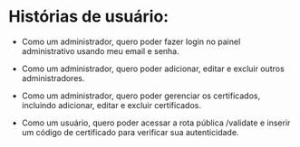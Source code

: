 # Histórias de usuário:

- Como um administrador, quero poder fazer login no painel administrativo usando meu email e senha.

- Como um administrador, quero poder adicionar, editar e excluir outros administradores.

- Como um administrador, quero poder gerenciar os certificados, incluindo adicionar, editar e excluir certificados.

- Como um usuário, quero poder acessar a rota pública /validate e inserir um código de certificado para verificar sua autenticidade.

